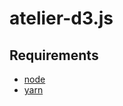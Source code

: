 atelier-d3.js
=============

Requirements
------------

 * [node](https://nodejs.org/en/download/package-manager/)
 * [yarn](https://yarnpkg.com/en/docs/install)
